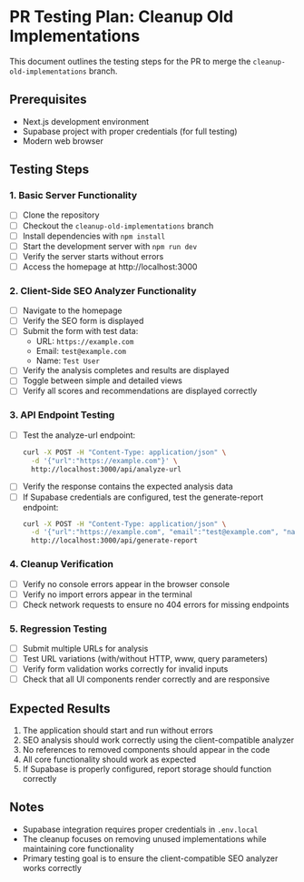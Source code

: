 # PR Testing Plan: Cleanup Old Implementations

This document outlines the testing steps for the PR to merge the `cleanup-old-implementations` branch.

## Prerequisites

- Next.js development environment
- Supabase project with proper credentials (for full testing)
- Modern web browser

## Testing Steps

### 1. Basic Server Functionality

- [ ] Clone the repository
- [ ] Checkout the `cleanup-old-implementations` branch
- [ ] Install dependencies with `npm install`
- [ ] Start the development server with `npm run dev`
- [ ] Verify the server starts without errors
- [ ] Access the homepage at http://localhost:3000

### 2. Client-Side SEO Analyzer Functionality

- [ ] Navigate to the homepage
- [ ] Verify the SEO form is displayed
- [ ] Submit the form with test data:
  - URL: `https://example.com`
  - Email: `test@example.com`
  - Name: `Test User`
- [ ] Verify the analysis completes and results are displayed
- [ ] Toggle between simple and detailed views
- [ ] Verify all scores and recommendations are displayed correctly

### 3. API Endpoint Testing

- [ ] Test the analyze-url endpoint:
  ```bash
  curl -X POST -H "Content-Type: application/json" \
    -d '{"url":"https://example.com"}' \
    http://localhost:3000/api/analyze-url
  ```
- [ ] Verify the response contains the expected analysis data
- [ ] If Supabase credentials are configured, test the generate-report endpoint:
  ```bash
  curl -X POST -H "Content-Type: application/json" \
    -d '{"url":"https://example.com", "email":"test@example.com", "name":"Test User"}' \
    http://localhost:3000/api/generate-report
  ```

### 4. Cleanup Verification

- [ ] Verify no console errors appear in the browser console
- [ ] Verify no import errors appear in the terminal
- [ ] Check network requests to ensure no 404 errors for missing endpoints

### 5. Regression Testing

- [ ] Submit multiple URLs for analysis
- [ ] Test URL variations (with/without HTTP, www, query parameters)
- [ ] Verify form validation works correctly for invalid inputs
- [ ] Check that all UI components render correctly and are responsive

## Expected Results

1. The application should start and run without errors
2. SEO analysis should work correctly using the client-compatible analyzer
3. No references to removed components should appear in the code
4. All core functionality should work as expected
5. If Supabase is properly configured, report storage should function correctly

## Notes

- Supabase integration requires proper credentials in `.env.local`
- The cleanup focuses on removing unused implementations while maintaining core functionality
- Primary testing goal is to ensure the client-compatible SEO analyzer works correctly 